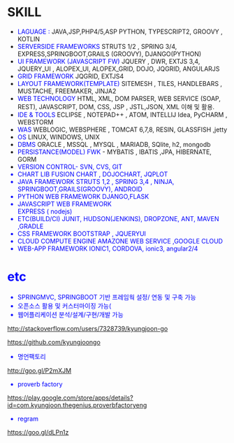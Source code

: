 
# SKILL 


- <font color='blue'> LAGUAGE :  </font> JAVA,JSP,PHP4/5,ASP PYTHON, TYPESCRIPT2, GROOVY , KOTLIN
- <font color='blue'> SERVERSIDE FRAMEWORKS</font> STRUTS 1/2 , SPRING 3/4, EXPRESS,SPRINGBOOT,GRAILS (GROOVY), DJANGO(PYTHON)
- <font color='blue'> UI FRAMEWORK (JAVASCRIPT FW)</font> JQUERY , DWR, EXTJS 3,4, JQUERY_UI , ALOPEX_UI, ALOPEX_GRID, DOJO, JQGRID, ANGULARJS 
- <font color='blue'> GRID FRAMEWORK </font>  JQGRID, EXTJS4
- <font color='blue'> LAYOUT FRAMEWORK(TEMPLATE) </font>  SITEMESH , TILES, HANDLEBARS , MUSTACHE, FREEMAKER, JINJA2
- <font color='blue'> WEB TECHNOLOGY </font>  HTML, XML, DOM PARSER,  WEB SERVICE (SOAP, REST), JAVASCRIPT, DOM, CSS, JSP , JSTL,JSON, XML  이해 및 활용.
- <font color='blue'> IDE & TOOLS </font> ECLIPSE , NOTEPAD++ , ATOM, INTELLIJ Idea,  PyCHARM  , WEBSTORM
- <font color='blue'> WAS </font>  WEBLOGIC, WEBSPHERE , TOMCAT 6,7,8, RESIN, GLASSFISH ,jetty
- <font color='blue'> OS </font>  LINUX, WINDOWS, UNIX
- <font color='blue'> DBMS </font>  ORACLE , MSSQL , MYSQL , MARIADB, SQlite, h2, mongodb
- <font color='blue'> PERSISTANCE(MODEL) FWK </font> -
MYBATIS , IBATIS ,JPA, HIBERNATE, GORM 
- <font color='blue'> VERSION CONTROL- 
  SVN, CVS, GIT
- <font color='blue'> CHART LIB </font> 
  FUSION CHART , DOJOCHART, JQPLOT
- <font color='blue'> JAVA FRAMEWORK </font> 
  STRUTS 1,2 , SPRING 3,4 , NINJA, SPRINGBOOT,GRAILS(GROOVY), ANDROID
- <font color='blue'> PYTHON WEB FRAMEWORK </font> 
  DJANGO,FLASK
- <font color='blue'> JAVASCRIPT WEB FRAMEWORK </font>  
  EXPRESS ( nodejs)
- <font color='blue'> ETC(BUILD/CI) </font> 
  JUNIT, HUDSON(JENKINS), DROPZONE, ANT, MAVEN ,GRADLE
- <font color='blue'> CSS FRAMEWORK </font> 
  BOOTSTRAP , JQUERYUI
- <font color='blue'> CLOUD COMPUTE ENGINE </font> 
  AMAZONE WEB SERVICE ,GOOGLE CLOUD
- <font color='blue'> WEB-APP FRAMEWORK </font> 
  IONIC1, CORDOVA, ionic3, angular2/4

# etc

- SPRINGMVC, SPRINGBOOT 기반 프레임웍 설정/ 연동 및 구축 가능
- 오픈소스 활용 및 커스터마이징 가능(
- 웹어플리케이션 분석/설계/구현/개발 가능

<http://stackoverflow.com/users/7328739/kyungjoon-go>

<https://github.com/kyungjoongo>

- 명언팩토리

<http://goo.gl/P2mXJM>

- proverb factory

<https://play.google.com/store/apps/details?id=com.kyungjoon.thegenius.proverbfactoryeng>


- regram

<https://goo.gl/dLPn1z>


